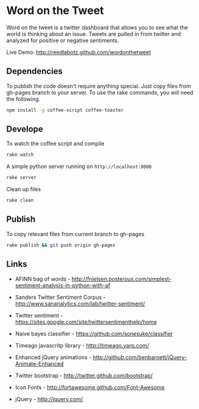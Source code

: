 Word on the Tweet
=================
Word on the tweet is a twitter dashboard that allows you to see what the world is thinking about an issue.
Tweets are pulled in from twitter and analyzed for positive or negative sentiments.

Live Demo: http://reedlabotz.github.com/wordonthetweet

Dependencies
------------
To publish the code doesn't require anything special. Just copy files from gh-pages branch to your server. 
To use the rake commands, you will need the following.
```bash
npm install -g coffee-script coffee-toaster
```

Develope
--------
To watch the coffee script and compile
```bash
rake watch
```

A simple python server running on `http://localhost:8000`
```bash
rake server
```

Clean up files
```bash
rake clean
```

Publish
-------
To copy relevant files from current branch to gh-pages
```bash
rake publish && git push origin gh-pages
```

Links
-----
* AFINN bag of words - http://fnielsen.posterous.com/simplest-sentiment-analysis-in-python-with-af

* Sanders Twitter Sentiment Corpus - http://www.sananalytics.com/lab/twitter-sentiment/

* Twitter sentiment - https://sites.google.com/site/twittersentimenthelp/home

* Naive bayes classifier - https://github.com/sonesuke/classifier

* Timeago javascritp library - http://timeago.yarp.com/

* Enhanced jQuery animations - http://github.com/benbarnett/jQuery-Animate-Enhanced

* Twitter bootstrap - http://twitter.github.com/bootstrap/

* Icon Fonts - http://fortawesome.github.com/Font-Awesome

* jQuery - http://jquery.com/

